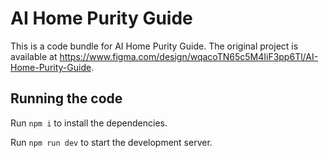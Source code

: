 
  # AI Home Purity Guide

  This is a code bundle for AI Home Purity Guide. The original project is available at https://www.figma.com/design/wqacoTN65c5M4IiF3pp6Tl/AI-Home-Purity-Guide.

  ## Running the code

  Run `npm i` to install the dependencies.

  Run `npm run dev` to start the development server.
  